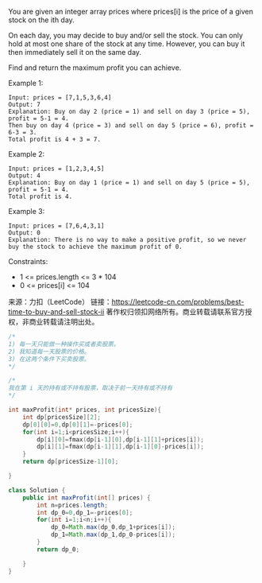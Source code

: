 You are given an integer array prices where prices[i] is the price of a given stock on the ith day.

On each day, you may decide to buy and/or sell the stock. You can only hold at most one share of the stock at any time. However, you can buy it then immediately sell it on the same day.

Find and return the maximum profit you can achieve.

 

Example 1:

```
Input: prices = [7,1,5,3,6,4]
Output: 7
Explanation: Buy on day 2 (price = 1) and sell on day 3 (price = 5), profit = 5-1 = 4.
Then buy on day 4 (price = 3) and sell on day 5 (price = 6), profit = 6-3 = 3.
Total profit is 4 + 3 = 7.
```

Example 2:

```
Input: prices = [1,2,3,4,5]
Output: 4
Explanation: Buy on day 1 (price = 1) and sell on day 5 (price = 5), profit = 5-1 = 4.
Total profit is 4.
```

Example 3:

```
Input: prices = [7,6,4,3,1]
Output: 0
Explanation: There is no way to make a positive profit, so we never buy the stock to achieve the maximum profit of 0.
```


Constraints:

- 1 <= prices.length <= 3 * 104
- 0 <= prices[i] <= 104

来源：力扣（LeetCode）
链接：https://leetcode-cn.com/problems/best-time-to-buy-and-sell-stock-ii
著作权归领扣网络所有。商业转载请联系官方授权，非商业转载请注明出处。



```c
/*
1) 每一天只能做一种操作买或者卖股票。
2) 我知道每一天股票的价格。
3) 在这两个条件下买卖股票。
*/

/*
我在第 i 天的持有或不持有股票，取决于前一天持有或不持有
*/

int maxProfit(int* prices, int pricesSize){
    int dp[pricesSize][2];
    dp[0][0]=0,dp[0][1]=-prices[0];
    for(int i=1;i<pricesSize;i++){
        dp[i][0]=fmax(dp[i-1][0],dp[i-1][1]+prices[i]);
        dp[i][1]=fmax(dp[i-1][1],dp[i-1][0]-prices[i]);
    }
    return dp[pricesSize-1][0];

}
```

```java
class Solution {
    public int maxProfit(int[] prices) {
        int n=prices.length;
        int dp_0=0,dp_1=-prices[0];
        for(int i=1;i<n;i++){
            dp_0=Math.max(dp_0,dp_1+prices[i]);
            dp_1=Math.max(dp_1,dp_0-prices[i]);
        }
        return dp_0;

    }
}
```

